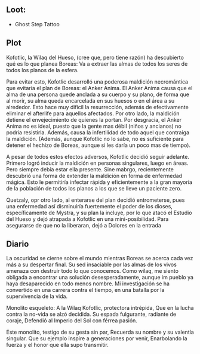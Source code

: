 
## Loot:
- Ghost Step Tattoo

## Plot

Kofotlic, la Wilaq del Hueso, (cree que, pero tiene razón) ha descubierto qué es lo que planea Boreas: Va a extraer las almas de todos los seres de todos los planos de la esfera. 

Para evitar esto, Kofotlic desarrolló una poderosa maldición necromántica que evitaría el plan de Boreas: el Anker Anima. El Anker Anima causa que el alma de una persona quede anclada a su cuerpo y su plano, de forma que al morir, su alma queda encarcelada en sus huesos o en el área a su alrededor. Esto hace muy difícil la resurrección, además de efectivamente eliminar el afterlife para aquellos afectados. Por otro lado, la maldición detiene el envejecimiento de quienes la portan. Por desgracia, el Anker Anima no es ideal, puesto que la gente mas débil (niños y ancianos) no podría resistirla. Además, causa la infertilidad de todo aquel que contraiga la maldición. 
(Además, aunque Kofotlic no lo sabe, no es suficiente para detener el hechizo de Boreas, aunque si les daría un poco mas de tiempo).

A pesar de todos estos efectos adversos, Kofotlic decidió seguir adelante. Primero logró inducir la maldición en personas singulares, luego en áreas. Pero siempre debía estar ella presente. Sine mabrgo, recientemente descubrió una forma de extender la maldición en forma de enfermedad mágica. Esto le permitiría infectar rápida y eficientemente a la gran mayoría de la población de todos los planos a los que se lleve un paciente zero.

Quetzaly, opr otro lado, al enterarse del plan decidió entrometerse, pues una enfermedad así disminuiría fuertemente el poder de los dioses, específicamente de Mystra, y su plan la incluye, por lo que atacó el Estudio del Hueso y dejó atrapada a Kofotlic en una mini-posibilidad. Para asegurarse de que no la liberaran, dejó a Dolores en la entrada 


## Diario

La oscuridad se cierne sobre el mundo mientras Boreas se acerca cada vez más a su despertar final. Su sed insaciable por las almas de los vivos amenaza con destruir todo lo que conocemos. Como wilaq, me siento obligada a encontrar una solución desesperadamente, aunque im pueblo ya haya desaparecido en todo menos nombre. Mi investigación se ha convertido en una carrera contra el tiempo, en una batalla por la supervivencia de la vida.


Monolito esqueleto:
A la Wilaq Kofotlic, protectora intrépida, Que en la lucha contra la no-vida se alzó decidida. 
Su espada fulgurante, radiante de coraje, Defendió al Imperio del Sol con férrea pasión.

Este monolito, testigo de su gesta sin par, Recuerda su nombre y su valentía singular. 
Que su ejemplo inspire a generaciones por venir, Enarbolando la fuerza y el honor que ella supo transmitir.